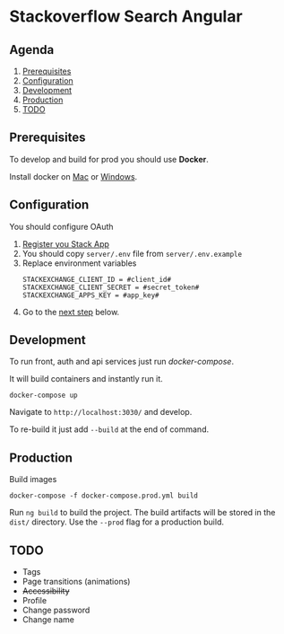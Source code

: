 # Stackoverflow Search Angular


## Agenda

 1. [Prerequisites](#pre)
 2. [Configuration](#config)
 3. [Development](#dev)
 4. [Production](#prod)
 5. [TODO](#todo)

## <a name="pre"></a> Prerequisites
To develop and build for prod you should use **Docker**.

Install docker on [Mac][docker-for-mac] or [Windows][docker-for-windows].


## <a name="config"></a> Configuration

You should configure OAuth

 1. [Register you Stack App][oauth-register]
 2. You should copy `server/.env` file from `server/.env.example`
 3. Replace environment variables
    ```
    STACKEXCHANGE_CLIENT_ID = #client_id#
    STACKEXCHANGE_CLIENT_SECRET = #secret_token#
    STACKEXCHANGE_APPS_KEY = #app_key#
    ```
 4. Go to the [next step](#dev) below.

## <a name="dev"></a> Development

To run front, auth and api services just run _docker-compose_.

It will build containers and instantly run it.
```shell
docker-compose up
```

Navigate to `http://localhost:3030/` and develop.

To re-build it just add `--build` at the end of command.

## <a name="prod"></a> Production
Build images
```shell
docker-compose -f docker-compose.prod.yml build
```

Run `ng build` to build the project. 
The build artifacts will be stored in the `dist/` directory. 
Use the `--prod` flag for a production build.

## <a name="todo"></a> TODO
- Tags
- Page transitions (animations)
- ~~Accessibility~~
- Profile
- Change password
- Change name

[oauth-register]: https://stackapps.com/apps/oauth/register
[docker-for-mac]: https://store.docker.com/editions/community/docker-ce-desktop-mac
[docker-for-windows]: https://store.docker.com/editions/community/docker-ce-desktop-windows
